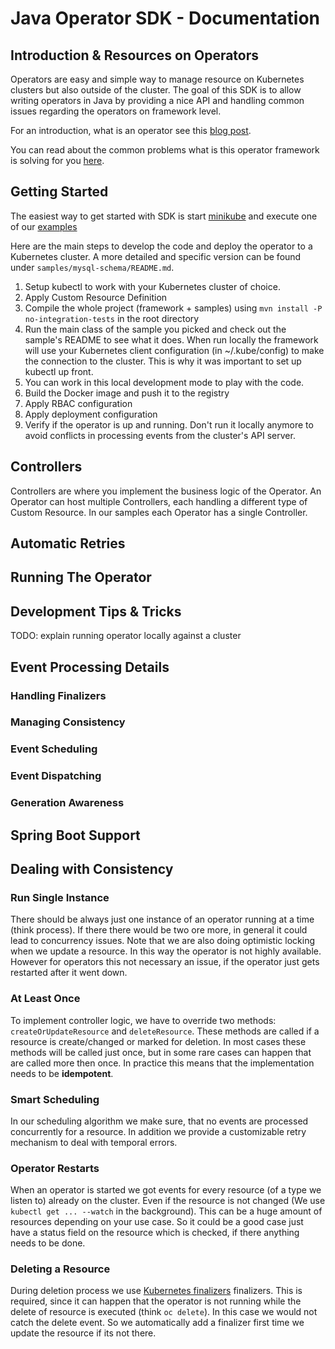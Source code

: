 # Java Operator SDK - Documentation

## Introduction & Resources on Operators

Operators are easy and simple way to manage resource on Kubernetes clusters but
also outside of the cluster. The goal of this SDK is to allow writing operators in Java by
providing a nice API and handling common issues regarding the operators on framework level.
   
For an introduction, what is an operator see this [blog post](https://blog.container-solutions.com/kubernetes-operators-explained).

You can read about the common problems what is this operator framework is solving for you [here](https://blog.container-solutions.com/a-deep-dive-into-the-java-operator-sdk).

## Getting Started

The easiest way to get started with SDK is start [minikube](https://kubernetes.io/docs/tasks/tools/install-minikube/) and 
execute one of our [examples](https://github.com/ContainerSolutions/java-operator-sdk/tree/master/samples/mysql-schema)

Here are the main steps to develop the code and deploy the operator to a Kubernetes cluster. A more detailed and specific
version can be found under `samples/mysql-schema/README.md`.

1. Setup kubectl to work with your Kubernetes cluster of choice.
1. Apply Custom Resource Definition
1. Compile the whole project (framework + samples) using `mvn install -P no-integration-tests` in the root directory
1. Run the main class of the sample you picked and check out the sample's README to see what it does.
When run locally the framework will use your Kubernetes client configuration (in ~/.kube/config) to make the connection
to the cluster. This is why it was important to set up kubectl up front.
1. You can work in this local development mode to play with the code.
1. Build the Docker image and push it to the registry
1. Apply RBAC configuration
1. Apply deployment configuration
1. Verify if the operator is up and running. Don't run it locally anymore to avoid conflicts in processing events from 
the cluster's API server.

## Controllers
Controllers are where you implement the business logic of the Operator. An Operator can host multiple Controllers, 
each handling a different type of Custom Resource. In our samples each Operator has a single Controller. 

## Automatic Retries

## Running The Operator

## Development Tips & Tricks

TODO: explain running operator locally against a cluster

## Event Processing Details
### Handling Finalizers
### Managing Consistency
### Event Scheduling
### Event Dispatching 
### Generation Awareness

## Spring Boot Support

## Dealing with Consistency 

### Run Single Instance

There should be always just one instance of an operator running at a time (think process). If there there would be 
two ore more, in general it could lead to concurrency issues. Note that we are also doing optimistic locking when we update a resource.
In this way the operator is not highly available. However for operators this not necessary an issue, 
if the operator just gets restarted after it went down. 

### At Least Once

To implement controller logic, we have to override two methods: `createOrUpdateResource` and `deleteResource`. 
These methods are called if a resource is create/changed or marked for deletion. In most cases these methods will be
called just once, but in some rare cases can happen that are called more then once. In practice this means that the 
implementation needs to be **idempotent**.    

### Smart Scheduling

In our scheduling algorithm we make sure, that no events are processed concurrently for a resource. In addition we provide
a customizable retry mechanism to deal with temporal errors.

### Operator Restarts

When an operator is started we got events for every resource (of a type we listen to) already on the cluster. Even if the resource is not changed 
(We use `kubectl get ... --watch` in the background). This can be a huge amount of resources depending on your use case.
So it could be a good case just have a status field on the resource which is checked, if there anything needs to be done.

### Deleting a Resource

During deletion process we use [Kubernetes finalizers](https://kubernetes.io/docs/tasks/access-kubernetes-api/custom-resources/custom-resource-definitions/#finalizers 
"Kubernetes docs") finalizers. This is required, since it can happen that the operator is not running while the delete 
of resource is executed (think `oc delete`). In this case we would not catch the delete event. So we automatically add a
finalizer first time we update the resource if its not there. 
